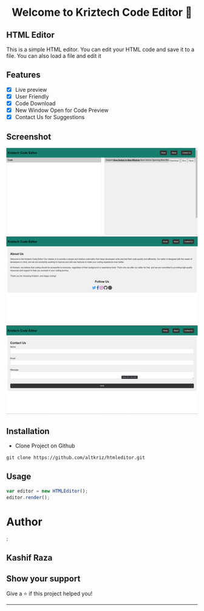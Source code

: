 <h1 align="center">Welcome to Kriztech Code Editor  👋</h1>  

## HTML Editor
This is a simple HTML editor. You can edit your HTML code and save it to a file. You can also load a file and edit it
## Features
* [x] Live preview
* [x] User Friendly
* [x] Code Download
* [x] New Window Open for Code Preview
* [x] Contact Us for Suggestions

## Screenshot 
![Alt text](img/image.png)
![Alt text](img/image-1.png)
![Alt text](img/image-2.png)

## Installation
* Clone Project on Github
```
git clone https://github.com/altkriz/htmleditor.git
```
## Usage
```javascript
var editor = new HTMLEditor();
editor.render();
```
<h1>Author</h1> : <h2>Kashif Raza</h2> 

## Show your support
Give a ⭐️ if this project helped you!

***
